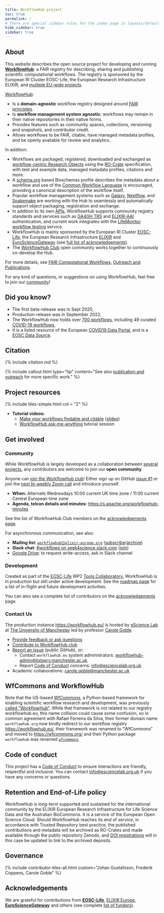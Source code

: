```yaml
---
title: WorkflowHub project
toc: true
permalink: /
# There are special sidebar rules for the index page in layouts/default.html
hide_sidebar: true
sidebar: true
---
```


## About

This website describes the open source project for developing and running [**WorkflowHub**](https://workflowhub.eu/): a FAIR registry for describing, sharing and publishing scientific computational workflows. The registry is sponsored by the European RI Cluster EOSC-Life, the European Research Infrastructure ELIXIR, and [multiple EU-wide projects](/project/acknowledgements/#funding).

[WorkflowHub](https://workflowhub.eu):

* Is a **domain-agnostic** workflow registry designed around [FAIR principles](https://workflows.community/groups/fair/).
* Is **workflow management system agnostic**: workflows may remain in their native repositories in their native forms. 
* Provides features such as community spaces, collections, versioning and snapshots, and contributor credit.
* Allows workflows to be FAIR, citable, have managed metadata profiles, and be openly available for review and analytics.

In addition:

* Workflows are packaged, registered, downloaded and exchanged as [workflow-centric Research Objects](/Workflow-RO-Crate/) using the [RO-Crate](https://w3id.org/ro/crate) specification, with test and example data, managed metadata profiles, citations and more.
* A [schema.org](https://schema.org/) based Bioschemas profile describes the metadata about a workflow and use of the [Common Workflow Language](https://www.commonwl.org/) is encouraged, providing a canonical description of the workflow itself.
* Popular workflow management systems such as [Galaxy](https://galaxyproject.org/), [Nextflow](https://nextflow.io/), and [Snakemake](https://snakemake.readthedocs.io/) are working with the Hub to seamlessly and automatically support object packaging, registration and exchange.
* In addition to its own [APIs](https://workflowhub.eu/api), WorkflowHub supports community registry standards and services such as [GA4GH TRS](https://about.workflowhub.eu/TRS/) and [ELIXIR-AAI](https://elixir-europe.org/services/compute/aai) authentication, and current work integrates with the [LifeMonitor workflow testing](https://lifemonitor.eu/) service.
* WorkflowHub is mainly sponsored by the European RI Cluster [EOSC-Life](https://www.eosc-life.eu/), the European Research Infrastructure [ELIXIR](https://elixir-europe.org/) and [EuroScienceGateway](http://eurosciencegateway.eu/) (see [full list of acknowledgements](/project/acknowledgements/#funding)).
* The [WorkflowHub Club](/project/community/) open community works together to continuously co-develop the Hub.  

For more details, see [FAIR Computational Workflows](https://workflows.community/groups/fair/), [Outreach and Publications](project/outreach).

For any kind of questions, or suggestions on using WorkflowHub, feel free to join our [community](#community)!


## Did you know?

* The first beta-release was in Sept 2020, 
* Production-release was in September 2022, 
* The WorkflowHub now holds over [700 workflows](https://workflowhub.eu/workflows), including 49 curated [COVID-19 workflows](https://covid19.workflowhub.eu/),  
* It is a listed resource of the European [COVID19 Data Portal](https://www.covid19dataportal.org/), and is a [EOSC Data Source](https://marketplace.eosc-portal.eu/datasources/eosc.elixir-uk.5126ffcc8e23f65bbbe219d36128f2c8).


## Citation

{% include citation.md %}

{% include callout.html type="tip" content="See also [publication and outreach](/project/outreach) for more specific work." %}


## Project resources

{% include tiles-simple.html col = "2" %}

* **Tutorial videos:** 
  * [Make your workflows findable and citable](https://www.youtube.com/watch?v=2kGKxaPuQN8) ([slides](https://doi.org/10.5281/zenodo.7787488))
  * [WorkflowHub ask-me-anything](https://workflowhub.eu/presentations/19?version=1) tutorial session


## Get involved


### Community

While WorkflowHub is largely developed as a collaboration between [several projects](/project/acknowledgements), any contributors are welcome to join our **open community**.

Anyone can [join the WorkflowHub club](https://github.com/workflowhub-eu/about/issues/1)! Either sign up on GitHub [issue #1](https://github.com/workflowhub-eu/about/issues/1) or join the [next bi-weekly Zoom call](https://s.apache.org/workflowhub-minutes) and introduce yourself.

* **When:** Alternate Wednesdays 10:00 current UK time zone / 11:00 current Central European time zone 
* **Agenda, telcon details and minutes:** <https://s.apache.org/workflowhub-minutes>

See the list of WorkflowHub Club members on the [acknowledgements page](/project/acknowledgements).

For asynchronous communication, see also:

* **Mailing list**: [`workflowhub😊elixir-europe.org`](https://lists.elixir-europe.org/mailman/listinfo/workflowhub_elixir-europe.org) ([subscribe](https://lists.elixir-europe.org/mailman/listinfo/workflowhub_elixir-europe.org)/[archive](https://mail.elixir-europe.org/pipermail/workflowhub_elixir-europe.org/))
* **Slack chat**:  [#workflows on seek4science.slack.com](https://seek4science.slack.com/archives/CPLLVV94L) ([join](https://join.slack.com/t/seek4science/shared_invite/zt-csqh94qb-kf~kFbZxuHl1Hpxhbc8avw))
* [Google Drive](https://drive.google.com/drive/folders/1_bZ63W4oRtWL5OnWJNYvE4u3A27VyGGe): to request write-access, ask in Slack channel


### Development

Created as part of the [EOSC-Life](https://www.eosc-life.eu) WP2 [Tools Collaboratory](https://github.com/eosc-life/tools-collaboratory-roadmap), WorkflowHub is in production but still under active development. See the [roadmap page](/project/roadmap) for a list of in-flight and future development activities.

You can also see a complete list of contributors on the [acknowledgements](/project/acknowledgements) page.



### Contact Us

The production instance <https://workflowhub.eu/> is hosted by [eScience Lab](https://esciencelab.org.uk/) at [The University of Manchester](https://www.manchester.ac.uk/) led by professor [Carole Goble](https://research.manchester.ac.uk/en/persons/carole.goble).

* [Provide feedback or ask questions](https://workflowhub.eu/home/feedback)
* [Contribute to WorkflowHub club](#community)
* [Report an issue](https://workflowhub.eu/home/report_issue) (public GitHub), or:
  - Contact `workflowhub.eu` system administrators: <workflowhub-admin@listserv.manchester.ac.uk>
  - Report [Code of Conduct](https://github.com/workflowhub-eu/about/blob/master/CODE_OF_CONDUCT.md) concerns: <info@esciencelab.org.uk>
* Academic collaborations: <carole.goble@manchester.ac.uk>


## WfCommons and WorkflowHub

Note that the US-based [WfCommons](https://wfcommons.org/), a Python-based framework for enabling scientific workflow research and development, was previously [called "WorkflowHub"](https://doi.org/10.1109/WORKS51914.2020.00012). While that framework is not related to our registry workflowhub.eu, this name collision could cause some confusion, so in common agreement with Rafael Ferreira da Silva, their former domain name `workflowhub.org` 
now kindly redirect to our workflow registry <https://workflowhub.eu/>, their framework was renamed to "WfCommons" and moved to <https://wfcommons.org/> and their Python package `workflowhub` was renamed [`wfcommons`](https://pypi.org/project/wfcommons/).


## Code of conduct

This project has a [Code of Conduct](https://github.com/workflowhub-eu/about/blob/master/CODE_OF_CONDUCT.md) to ensure interactions are friendly, respectful and inclusive. You can contact <info@esciencelab.org.uk> if you have any concerns or questions.


## Retention and End-of-Life policy

WorkflowHub is long-term supported and sustained for the international community by the ELIXIR European Research Infrastructure for Life Science Data and the Australian BioCommons. It is a service of the European Open Science Cloud. Should WorkflowHub reaches its end of service, in accordance with Trusted Repository best practice, the published contributions and metadata will be archived as RO-Crates and made available through the public repository Zenodo, and [DOI registrations](/docs/citable/) will in this case be updated to link to the archived deposits.


## Governance

{% include contributor-tiles-all.html custom="Johan Gustafsson, Frederik Coppens, Carole Goble" %}


## Acknowledgements

We are grateful for contributions from  [**EOSC-Life**](https://www.eosc-life.eu/), [ELIXIR Europe](https://elixir-europe.org/), [**EuroScienceGateway**](http://eurosciencegateway.eu/) and others (see complete [list of funders](/project/acknowledgements#funding)).

<!-- NOTE: Always update list above AND the acknowledgements.md page -->









